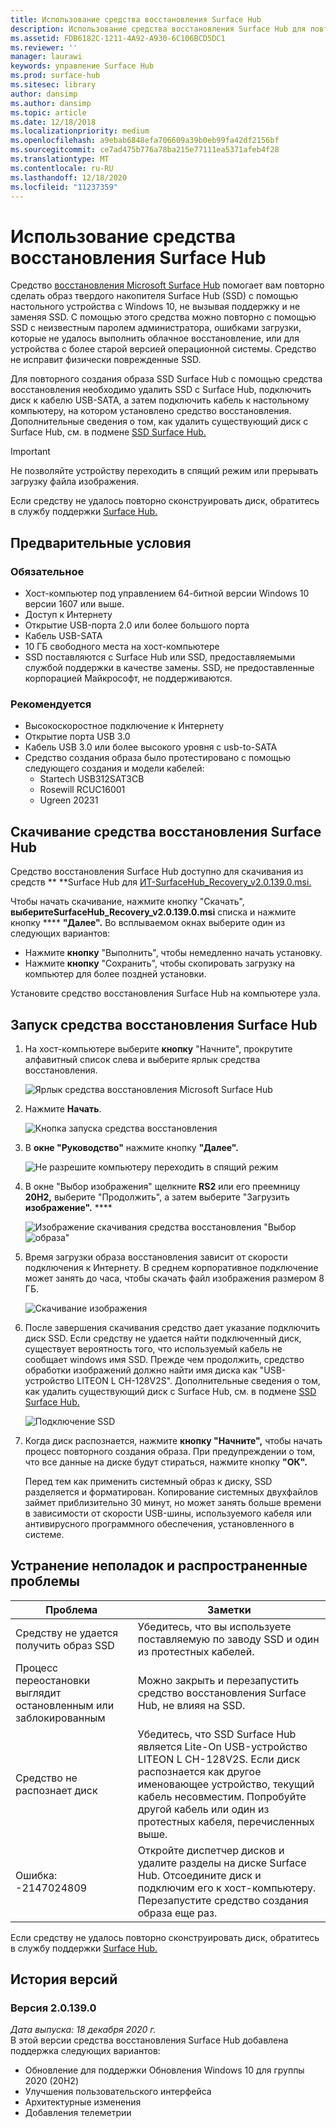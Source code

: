 ```yaml
---
title: Использование средства восстановления Surface Hub
description: Использование средства восстановления Surface Hub для повторного создания образа SSD.
ms.assetid: FDB6182C-1211-4A92-A930-6C106BCD5DC1
ms.reviewer: ''
manager: laurawi
keywords: управление Surface Hub
ms.prod: surface-hub
ms.sitesec: library
author: dansimp
ms.author: dansimp
ms.topic: article
ms.date: 12/18/2018
ms.localizationpriority: medium
ms.openlocfilehash: a9ebab6848efa706609a39b0eb99fa42df2156bf
ms.sourcegitcommit: ce7ad475b776a78ba215e77111ea5371afeb4f28
ms.translationtype: MT
ms.contentlocale: ru-RU
ms.lasthandoff: 12/18/2020
ms.locfileid: "11237359"
---
```

# Использование средства восстановления Surface Hub

Средство [восстановления Microsoft Surface Hub](https://www.microsoft.com/download/details.aspx?id=52210) помогает вам повторно сделать образ твердого накопителя Surface Hub (SSD) с помощью настольного устройства с Windows 10, не вызывая поддержку и не заменяя SSD. С помощью этого средства можно повторно с помощью SSD с неизвестным паролем администратора, ошибками загрузки, которые не удалось выполнить облачное восстановление, или для устройства с более старой версией операционной системы. Средство не исправит физически поврежденные SSD.

Для повторного создания образа SSD Surface Hub с помощью средства восстановления необходимо удалить SSD с Surface Hub, подключить диск к кабелю USB-SATA, а затем подключить кабель к настольному компьютеру, на котором установлено средство восстановления. Дополнительные сведения о том, как удалить существующий диск с Surface Hub, см. в подмене [SSD Surface Hub.](surface-hub-ssd-replacement.md)

> [!IMPORTANT]
> Не позволяйте устройству переходить в спящий режим или прерывать загрузку файла изображения.

Если средству не удалось повторно сконструировать диск, обратитесь в службу поддержки [Surface Hub.](https://support.microsoft.com/help/4037644/surface-contact-surface-warranty-and-software-support)

## Предварительные условия

### Обязательное

- Хост-компьютер под управлением 64-битной версии Windows 10 версии 1607 или выше.
- Доступ к Интернету
- Открытие USB-порта 2.0 или более большого порта
- Кабель USB-SATA
- 10 ГБ свободного места на хост-компьютере
- SSD поставляются с Surface Hub или SSD, предоставляемыми службой поддержки в качестве замены. SSD, не предоставленные корпорацией Майкрософт, не поддерживаются.

### Рекомендуется

- Высокоскоростное подключение к Интернету
- Открытие порта USB 3.0
- Кабель USB 3.0 или более высокого уровня с usb-to-SATA
- Средство создания образа было протестировано с помощью следующего создания и модели кабелей:
    - Startech USB312SAT3CB
    - Rosewill RCUC16001
    - Ugreen 20231

## Скачивание средства восстановления Surface Hub

Средство восстановления Surface Hub доступно для скачивания из средств ** **Surface Hub для [ИТ-SurfaceHub_Recovery_v2.0.139.0.msi.](https://www.microsoft.com/download/details.aspx?id=52210)

Чтобы начать скачивание, нажмите кнопку "Скачать", **выберитеSurfaceHub_Recovery_v2.0.139.0.msi** списка и нажмите кнопку **** **"Далее".** Во всплываемом окнах выберите один из следующих вариантов:

- Нажмите **кнопку** "Выполнить", чтобы немедленно начать установку.
- Нажмите **кнопку** "Сохранить", чтобы скопировать загрузку на компьютер для более поздней установки.

Установите средство восстановления Surface Hub на компьютере узла.

## Запуск средства восстановления Surface Hub

1. На хост-компьютере выберите **кнопку** "Начните", прокрутите алфавитный список слева и выберите ярлык средства восстановления.

    ![Ярлык средства восстановления Microsoft Surface Hub](images/shrt-shortcut.png)

2. Нажмите **Начать**.

    ![Кнопка запуска средства восстановления](images/shrt-start.png)


3. В **окне "Руководство"** нажмите кнопку **"Далее".**

    ![Не разрешите компьютеру переходить в спящий режим](images/shrt-guidance.png)

4. В окне "Выбор изображения" щелкните **RS2** или его преемницу **20H2,** выберите "Продолжить", а затем выберите "Загрузить **изображение".** ****

     ![Изображение скачивания средства восстановления "Выбор ](images/shrt-select-image.png) ![ образа"](images/shrt-download-image.png)

5. Время загрузки образа восстановления зависит от скорости подключения к Интернету. В среднем корпоративное подключение может занять до часа, чтобы скачать файл изображения размером 8 ГБ.

    ![Скачивание изображения](images/shrt-download.png)



5. После завершения скачивания средство дает указание подключить диск SSD. Если средству не удается найти подключенный диск, существует вероятность того, что используемый кабель не сообщает windows имя SSD.  Прежде чем продолжить, средство обработки изображений должно найти имя диска как "USB-устройство LITEON L CH-128V2S".  Дополнительные сведения о том, как удалить существующий диск с Surface Hub, см. в подмене [SSD Surface Hub.](surface-hub-ssd-replacement.md)

    ![Подключение SSD](images/shrt-drive.png)

6. Когда диск распознается, нажмите **кнопку "Начните",** чтобы начать процесс повторного создания образа. При предупреждении о том, что все данные на диске будут стираться, нажмите кнопку **"ОК".**



    Перед тем как применить системный образ к диску, SSD разделяется и форматирован. Копирование системных двухфайлов займет приблизительно 30 минут, но может занять больше времени в зависимости от скорости USB-шины, используемого кабеля или антивирусного программного обеспечения, установленного в системе.



## Устранение неполадок и распространенные проблемы

Проблема | Заметки
--- | ---
Средству не удается получить образ SSD | Убедитесь, что вы используете поставляемую по заводу SSD и один из протестных кабелей.
Процесс переостановки выглядит остановленным или заблокированным | Можно закрыть и перезапустить средство восстановления Surface Hub, не влияя на SSD.
Средство не распознает диск | Убедитесь, что SSD Surface Hub является Lite-On USB-устройство LITEON L CH-128V2S.  Если диск распознается как другое именовающее устройство, текущий кабель несовместим. Попробуйте другой кабель или один из протестных кабеля, перечисленных выше.
Ошибка: -2147024809 | Откройте диспетчер дисков и удалите разделы на диске Surface Hub.  Отсоедините диск и подключим его к хост-компьютеру. Перезапустите средство создания образа еще раз.

Если средству не удалось повторно сконструировать диск, обратитесь в службу поддержки [Surface Hub.](https://support.microsoft.com/help/4037644/surface-contact-surface-warranty-and-software-support)

## История версий

### Версия 2.0.139.0

*Дата выпуска: 18 декабря 2020 г.*<br>
В этой версии средства восстановления Surface Hub добавлена поддержка следующих вариантов:
- Обновление для поддержки Обновления Windows 10 для группы 2020 (20H2)
- Улучшения пользовательского интерфейса
- Архитектурные изменения
- Добавления телеметрии

